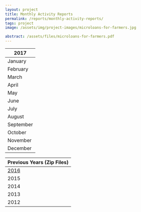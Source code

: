 ```yaml
---
layout: project
title: Monthly Activity Reports
permalink: /reports/monthly-activity-reports/
tags: project
image: /assets/img/project-images/microloans-for-farmers.jpg

abstract: /assets/files/microloans-for-farmers.pdf
---
```


| 2017      |
|-----------|
| January   |
| February  |
| March     |
| April     |
| May       |
| June      |
| July      |
| August    |
| September |
| October   |
| November  |
| December  |

| Previous Years (Zip Files)     |
|-----------|
| [2016]({{site.baseurl}}/assets/files/2016_Monthly_Activity_Reports.zip)   |
| 2015    |
| 2014  |
| 2013     |
| 2012    |


